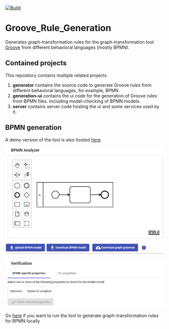 [![Build](https://github.com/timKraeuter/Groove_Rule_Generation/actions/workflows/gradle.yml/badge.svg)](https://github.com/timKraeuter/Groove_Rule_Generation/actions/workflows/gradle.yml)

# Groove_Rule_Generation
Generates graph-transformation rules for the graph-transformation tool [Groove](https://groove.ewi.utwente.nl/about) from different behavioral languages (mostly BPMN).

## Contained projects
This repository contains multiple related projects.
1. **generator** contains the source code to generate Groove rules from different behavioral languages, for example, BPMN.
2. **generation-ui** contains the ui code for the generation of Groove rules from BPMN files. Including model-checking of BPMN models.
3. **server** contains server code hosting the ui and some services used by it.

## BPMN generation
A demo version of the tool is also hosted [here](https://bpmn-analyzer.herokuapp.com/).

[![Tool screenshot](./documentation/impl.png)](https://bpmn-analyzer.herokuapp.com/)

Go [here](/server/README.md) if you want to run the tool to generate graph-transformation rules for BPMN locally
